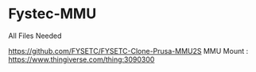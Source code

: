 # Fystec-MMU
All Files Needed


https://github.com/FYSETC/FYSETC-Clone-Prusa-MMU2S
MMU Mount : https://www.thingiverse.com/thing:3090300
